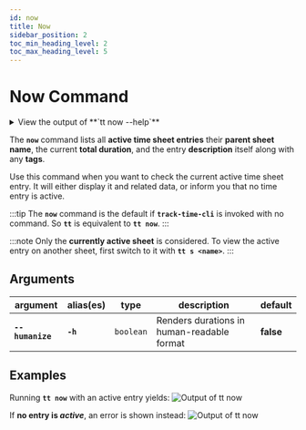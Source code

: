 ```yaml
---
id: now
title: Now
sidebar_position: 2
toc_min_heading_level: 2
toc_max_heading_level: 5
---
```


# Now Command

<details>
  <summary>
    View the output of **`tt now --help`**
  </summary>
  <div>
    ```text
    track-time-cli now

    Display all active time sheet entries

    Options:
          --version   Show version number                               [boolean]
      -h, --humanize  Print the total duration in human-readable format [boolean]
          --help      Show help                                         [boolean]
    ```
  </div>
</details>

The **`now`** command lists all **active time sheet entries** their
**parent sheet name**, the current **total duration**, and the entry
**description** itself along with any **tags**.

Use this command when you want to check the current active time sheet entry.
It will either display it and related data, or inform you that no time entry
is active.

:::tip
The **`now`** command is the default if **`track-time-cli`** is invoked with no
command. So **`tt`** is equivalent to **`tt now`**.
:::

:::note
Only the **currently active sheet** is considered. To view the active entry on
another sheet, first switch to it with **`tt s <name>`**.
:::

## Arguments

| argument | alias(es) | type | description | default |
| ---- | --------- | ---- | ----------- | ------- |
| **`--humanize`** | **`-h`** | `boolean` | Renders durations in human-readable format | **false** |

## Examples

Running **`tt now`** with an active entry yields:
![Output of `tt now`](/img/terminal_screenshots/tt_now_with_active_entry.svg)

If **no entry is _active_**, an error is shown instead:
![Output of `tt now`](/img/terminal_screenshots/tt_now_with_no_active_entry.svg)
